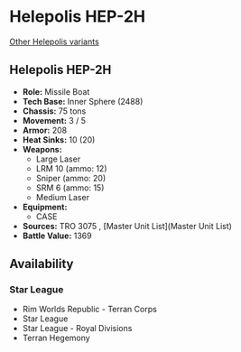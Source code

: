 # Helepolis HEP-2H 

[Other Helepolis variants](../helepolis.md) 

## Helepolis HEP-2H 

- **Role:** Missile Boat 
- **Tech Base:** Inner Sphere (2488) 
- **Chassis:** 75 tons 
- **Movement:** 3 / 5 
- **Armor:** 208 
- **Heat Sinks:** 10 (20) 
- **Weapons:** 
  - Large Laser 
  - LRM 10 (ammo: 12) 
  - Sniper (ammo: 20) 
  - SRM 6 (ammo: 15) 
  - Medium Laser 
- **Equipment:** 
  - CASE 
- **Sources:** TRO 3075 , [Master Unit List](Master Unit List) 
- **Battle Value:** 1369 

## Availability 

### Star League 

- Rim Worlds Republic - Terran Corps 
- Star League 
- Star League - Royal Divisions 
- Terran Hegemony 

